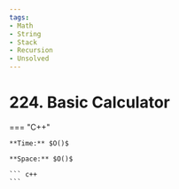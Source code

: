 ```yaml
---
tags:
- Math
- String
- Stack
- Recursion
- Unsolved
---
```



# 224. Basic Calculator

=== "C++"

    **Time:** $O()$

    **Space:** $O()$

    ``` c++
    ```
